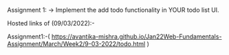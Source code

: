 Assignment 1: -> Implement the add todo functionality in YOUR todo list UI.

Hosted links of (09/03/2022):-

Assignment1:-( https://avantika-mishra.github.io/Jan22Web-Fundamentals-Assignment/March/Week2/9-03-2022/todo.html )

